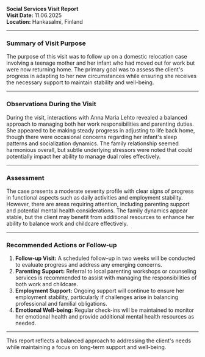 

**Social Services Visit Report**  
**Visit Date:** 11.06.2025  
**Location:** Hankasalmi, Finland  

---

### **Summary of Visit Purpose**

The purpose of this visit was to follow up on a domestic relocation case involving a teenage mother and her infant who had moved out for work but were now returning home. The primary goal was to assess the client's progress in adapting to her new circumstances while ensuring she receives the necessary support to maintain stability and well-being.

---

### **Observations During the Visit**

During the visit, interactions with Anna Maria Lehto revealed a balanced approach to managing both her work responsibilities and parenting duties. She appeared to be making steady progress in adjusting to life back home, though there were occasional concerns regarding her infant's sleep patterns and socialization dynamics. The family relationship seemed harmonious overall, but subtle underlying stressors were noted that could potentially impact her ability to manage dual roles effectively.

---

### **Assessment**

The case presents a moderate severity profile with clear signs of progress in functional aspects such as daily activities and employment stability. However, there are areas requiring attention, including parenting support and potential mental health considerations. The family dynamics appear stable, but the client may benefit from additional resources to enhance her ability to balance work and childcare effectively.

---

### **Recommended Actions or Follow-up**

1. **Follow-up Visit:** A scheduled follow-up in two weeks will be conducted to evaluate progress and address any emerging concerns.
2. **Parenting Support:** Referral to local parenting workshops or counseling services is recommended to assist with managing the responsibilities of both work and childcare.
3. **Employment Support:** Ongoing support will continue to ensure her employment stability, particularly if challenges arise in balancing professional and familial obligations.
4. **Emotional Well-being:** Regular check-ins will be maintained to monitor her emotional health and provide additional mental health resources as needed.

---

This report reflects a balanced approach to addressing the client's needs while maintaining a focus on long-term support and well-being.